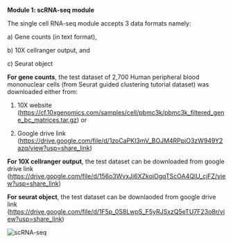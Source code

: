 **Module 1: scRNA-seq module**

The single cell RNA-seq module accepts 3 data formats namely:

a) Gene counts (in text format),

b) 10X cellranger output, and

c) Seurat object

**For gene counts**, the test dataset of 2,700 Human peripheral blood mononuclear cells (from Seurat guided clustering tutorial dataset) was downloaded either from:

1. 10X website (https://cf.10xgenomics.com/samples/cell/pbmc3k/pbmc3k_filtered_gene_bc_matrices.tar.gz) or 

2. Google drive link (https://drive.google.com/file/d/1zoCaPKI3mV_BOJM4RPpiO3zW949Y2azq/view?usp=share_link)

**For 10X cellranger output**, the test dataset can be downloaded from google drive link (https://drive.google.com/file/d/156o3WvxJi6XZkoiOgqTScOA4QlU_cjFZ/view?usp=share_link)

**For seurat object**, the test dataset can be downlaoded from google drive link (https://drive.google.com/file/d/1F5p_0S8LwpS_F5yRJSxzQ5eTU7F23o8r/view?usp=share_link)

![scRNA-seq](https://user-images.githubusercontent.com/8286779/229020079-c6a0a199-1dec-4f80-b1c3-7ff08305035f.png)

